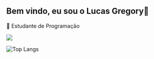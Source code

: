 ## Bem vindo, eu sou o Lucas Gregory👋

🔭 Estudante de Programação

<picture>
  <source
    srcset="https://github-readme-stats.vercel.app/api?username=oLucasGregory&show_icons=true&theme=dark"
    media="(prefers-color-scheme: dark)"
  />
  <source
    srcset="https://github-readme-stats.vercel.app/api?username=oLucasGregory&show_icons=true"
    media="(prefers-color-scheme: light), (prefers-color-scheme: no-preference)"
  />
  <img src="https://github-readme-stats.vercel.app/api?username=oLucasGregory&show_icons=true" />
</picture>

![Top Langs](https://github-readme-stats.vercel.app/api/top-langs/?username=oLucasGregory&layout=compact)



<!--
**oLucasGregory/oLucasGregory** is a ✨ _special_ ✨ repository because its `README.md` (this file) appears on your GitHub profile.

Here are some ideas to get you started:

- 🔭 I’m currently working on ...
- 🌱 I’m currently learning ...
- 👯 I’m looking to collaborate on ...
- 🤔 I’m looking for help with ...
- 💬 Ask me about ...
- 📫 How to reach me: ...
- 😄 Pronouns: ...
- ⚡ Fun fact: ...
-->
